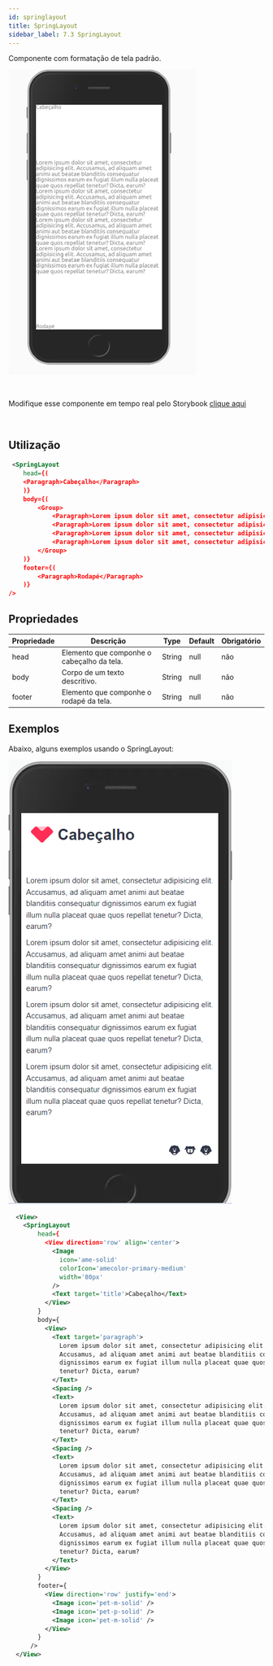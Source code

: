 ```yaml
---
id: springlayout
title: SpringLayout
sidebar_label: 7.3 SpringLayout
---
```


Componente com formatação de tela padrão.

![springLayout](assets/images_components/v2.0.0/springLayout.png)

<br>

Modifique esse componente em tempo real pelo Storybook [clique aqui](https://ame-miniapp-components.calindra.com.br/storybook/?path=/story/organiza%C3%A7%C3%A3o-springlayout--basic)

<br>

## Utilização

```xml
 <SpringLayout
    head={(
    <Paragraph>Cabeçalho</Paragraph>
    )}
    body={(
        <Group>
            <Paragraph>Lorem ipsum dolor sit amet, consectetur adipisicing elit. Accusamus, ad aliquam amet animi aut beatae blanditiis consequatur dignissimos earum ex fugiat illum nulla placeat quae quos repellat tenetur? Dicta, earum?</Paragraph>
            <Paragraph>Lorem ipsum dolor sit amet, consectetur adipisicing elit. Accusamus, ad aliquam amet animi aut beatae blanditiis consequatur dignissimos earum ex fugiat illum nulla placeat quae quos repellat tenetur? Dicta, earum?</Paragraph>
            <Paragraph>Lorem ipsum dolor sit amet, consectetur adipisicing elit. Accusamus, ad aliquam amet animi aut beatae blanditiis consequatur dignissimos earum ex fugiat illum nulla placeat quae quos repellat tenetur? Dicta, earum?</Paragraph>
            <Paragraph>Lorem ipsum dolor sit amet, consectetur adipisicing elit. Accusamus, ad aliquam amet animi aut beatae blanditiis consequatur dignissimos earum ex fugiat illum nulla placeat quae quos repellat tenetur? Dicta, earum?</Paragraph>
        </Group>
    )}
    footer={(
        <Paragraph>Rodapé</Paragraph>
    )}
/>
```


## Propriedades

| Propriedade | Descrição                                  | Type   | Default | Obrigatório |
|-------------|--------------------------------------------|--------|---------|-------------|
| head        | Elemento que componhe o cabeçalho da tela. | String | null    | não         |
| body        | Corpo de um texto descritivo.              | String | null    | não         |
| footer      | Elemento que componhe o rodapé da tela.    | String | null    | não         |

## Exemplos

Abaixo, alguns exemplos usando o SpringLayout:

![SpringLayout](assets/images_components/v2.19.0/springLayout_ex1.png)

```xml
  <View>
    <SpringLayout
        head={
          <View direction='row' align='center'>
            <Image
              icon='ame-solid'
              colorIcon='amecolor-primary-medium'
              width='80px'
            />
            <Text target='title'>Cabeçalho</Text>
          </View>
        }
        body={
          <View>
            <Text target='paragraph'>
              Lorem ipsum dolor sit amet, consectetur adipisicing elit.
              Accusamus, ad aliquam amet animi aut beatae blanditiis consequatur
              dignissimos earum ex fugiat illum nulla placeat quae quos repellat
              tenetur? Dicta, earum?
            </Text>
            <Spacing />
            <Text>
              Lorem ipsum dolor sit amet, consectetur adipisicing elit.
              Accusamus, ad aliquam amet animi aut beatae blanditiis consequatur
              dignissimos earum ex fugiat illum nulla placeat quae quos repellat
              tenetur? Dicta, earum?
            </Text>
            <Spacing />
            <Text>
              Lorem ipsum dolor sit amet, consectetur adipisicing elit.
              Accusamus, ad aliquam amet animi aut beatae blanditiis consequatur
              dignissimos earum ex fugiat illum nulla placeat quae quos repellat
              tenetur? Dicta, earum?
            </Text>
            <Spacing />
            <Text>
              Lorem ipsum dolor sit amet, consectetur adipisicing elit.
              Accusamus, ad aliquam amet animi aut beatae blanditiis consequatur
              dignissimos earum ex fugiat illum nulla placeat quae quos repellat
              tenetur? Dicta, earum?
            </Text>
          </View>
        }
        footer={
          <View direction='row' justify='end'>
            <Image icon='pet-m-solid' />
            <Image icon='pet-p-solid' />
            <Image icon='pet-m-solid' />
          </View>
        }
      />
  </View>
```
